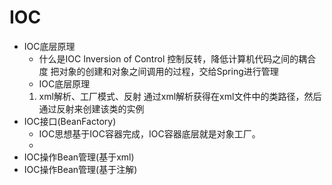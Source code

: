 # IOC
- IOC底层原理
    - 什么是IOC
        Inversion of Control 控制反转，降低计算机代码之间的耦合度
        把对象的创建和对象之间调用的过程，交给Spring进行管理
    - IOC底层原理
    1. xml解析、工厂模式、反射
    通过xml解析获得在xml文件中的类路径，然后通过反射来创建该类的实例
- IOC接口(BeanFactory)
    - IOC思想基于IOC容器完成，IOC容器底层就是对象工厂。
    - 
- IOC操作Bean管理(基于xml)
- IOC操作Bean管理(基于注解)